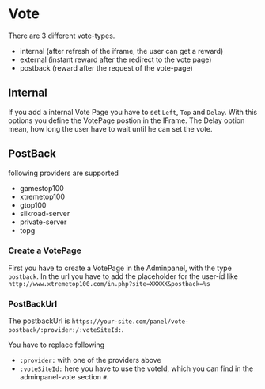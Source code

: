 # Vote

There are 3 different vote-types.
- internal (after refresh of the iframe, the user can get a reward)
- external (instant reward after the redirect to the vote page)
- postback (reward after the request of the vote-page)

## Internal

If you add a internal Vote Page you have to set `Left`, `Top` and `Delay`. With this options you define the VotePage postion in the IFrame.
The Delay option mean, how long the user have to wait until he can set the vote.

## PostBack

following providers are supported
- gamestop100
- xtremetop100
- gtop100
- silkroad-server
- private-server
- topg

### Create a VotePage

First you have to create a VotePage in the Adminpanel, with the type `postback`.
In the url you have to add the placeholder for the user-id like `http://www.xtremetop100.com/in.php?site=XXXXX&postback=%s`

### PostBackUrl

The postbackUrl is `https://your-site.com/panel/vote-postback/:provider:/:voteSiteId:`.

You have to replace following
- `:provider:` with one of the providers above
- `:voteSiteId:` here you have to use the voteId, which you can find in the adminpanel-vote section `#`.

